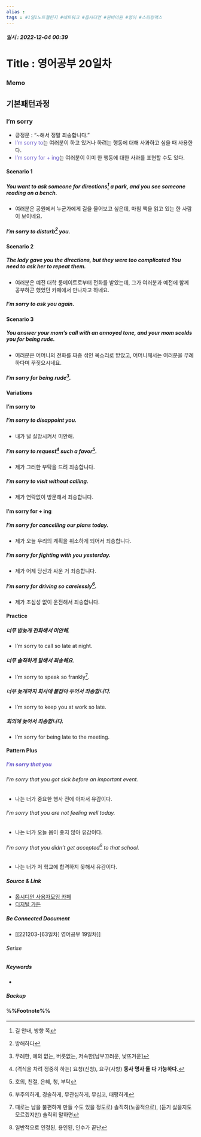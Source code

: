 ```yaml
---
alias : 
tags : #1일1노트챌린지 #네트워크 #옵시디언 #원바이원 #영어 #스피킹맥스
---
```


##### 일시 : 2022-12-04 00:39

# Title : 영어공부 20일차

### Memo

## 기본패턴과정

### I’m sorry
- 긍정문 : “~해서 정말 죄송합니다.”
- <font color="SlateBlue">I’m sorry to</font>는 여러분이 하고 있거나 하려는 행동에 대해 사과하고 싶을 때 사용한다.
- <font color="SlateBlue">I’m sorry for + ing</font>는 여러분이 이미 한 행동에 대한 사과를 표현할 수도 있다.

#### Scenario 1

##### You want to ask someone for directions[^1] a park, and you see someone reading on a bench.
- 여러분은 공원에서 누군가에게 길을 물어보고 싶은데, 마침 책을 읽고 있는 한 사람이 보이네요.

##### I’m sorry to disturb[^2] you.

#### Scenario 2

##### The lady gave you the directions, but they were too complicated You need to ask her to repeat them.
- 여러분은 예전 대학 룸메이트로부터 전화를 받았는데, 그가 여러분과 예전에 함께 공부하곤 했었던 카페에서 만나자고 하네요.

##### I’m sorry to ask you again.

#### Scenario 3

##### You answer your mom’s call with an annoyed tone, and your mom scolds you for being rude.
- 여러분은 어머니의 전화를 짜증 섞인 목소리로 받았고, 어머니께서는 여러분을 무례하다며 꾸짖으시네요.

##### I’m sorry for being rude[^3].

#### Variations

#### I’m sorry to

##### I’m sorry to disappoint you.
- 내가 널 실망시켜서 미안해.

##### I’m sorry to request[^4] such a favor[^5].
- 제가 그러한 부탁을 드려 죄송합니다.

##### I’m sorry to visit without calling.
- 제가 연락없이 방문해서 죄송합니다.

#### I’m sorry for + ing

##### I’m sorry for cancelling our plans today.
- 제가 오늘 우리의 계획을 취소하게 되어서 죄송합니다.

##### I’m sorry for fighting with you yesterday.
- 제가 어제 당신과 싸운 거 죄송합니다.

##### I’m sorry for driving so carelessly[^6].
- 제가 조심성 없이 운전해서 죄송합니다.

#### Practice

##### 너무 밤늦게 전화해서 미안해.
- I’m sorry to call so late at night.

##### 너무 솔직하게 말해서 죄송해요.
- I’m sorry to speak so frankly[^7].

##### 너무 늦게까지 회사에 붙잡아 두어서 죄송합니다.
- I’m sorry to keep you at work so late.

##### 회의에 늦어서 죄송합니다.
- I’m sorry for being late to the meeting.

#### Pattern Plus

##### <font color="SlateBlue">I’m sorry that you</font>

###### I’m sorry that you got sick before an important event.
- 나는 너가 중요한 행사 전에 아파서 유감이다.

###### I’m sorry that you are not feeling well today.
- 나는 너가 오늘 몸이 좋지 않아 유감이다.

###### I’m sorry that you didn’t get accepted[^8] to that school.
- 나는 너가 저 학교에 합격하지 못해서 유감이다.

##### Source & Link
- [옵시디언 사용자모임 카페](https://cafe.naver.com/obsidianary/2633)
- [디지털 가든](https://chunghasull.netlify.app/221204-64일차-영어공부-20일차)

##### Be Connected Document
- [[221203-[63일차] 영어공부 19일차]]

###### Serise


##### Keywords
- 

##### Backup


#### %%Footnote%%

[^1]: 길 안내, 방향 쪽
[^2]: 방해하다
[^3]: 무례한, 예의 없는, 버릇없는, 저속한[남부끄러운, 낯뜨거운]
[^4]: (격식을 차려 정중히 하는) 요청(신청), 요구(사항) **동사 명사 둘 다 가능하다.**
[^5]: 호의, 친절, 은혜, 청, 부탁 
[^6]: 부주의하게, 경솔하게, 무관심하게, 무심코, 태평하게 
[^7]: 때로는 남을 불편하게 만들 수도 있을 정도로) 솔직히(노골적으로), (듣기 싫을지도 모르겠지만) 솔직히 말하면 
[^8]: 일반적으로 인정된, 용인된, 인수가 끝난 